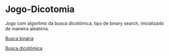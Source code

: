 # Jogo-Dicotomia
Jogo com algoritmo da busca dicotômica, tipo de binary search, inicializado de maneira aleatória.

[Busca binária](https://en.wikipedia.org/wiki/Binary_search_algorithm)

[Busca dicotômica](https://en.wikipedia.org/wiki/Dichotomic_search)


